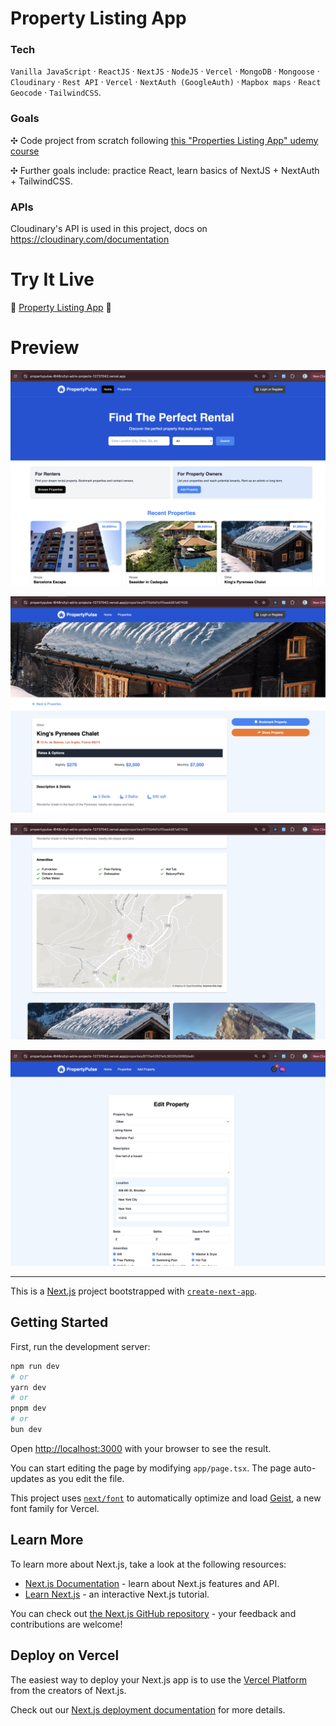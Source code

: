 # Property Listing App

### Tech

`Vanilla JavaScript` · `ReactJS` · `NextJS` · `NodeJS` · `Vercel` · `MongoDB` · `Mongoose` · `Cloudinary` · `Rest API` · `Vercel` · `NextAuth (GoogleAuth)` · `Mapbox maps` · `React Geocode` · `TailwindCSS`.

### Goals

✣ Code project from scratch following [this "Properties Listing App" udemy course](https://www.udemy.com/course/nextjs-from-scratch/)

✣ Further goals include: practice React, learn basics of NextJS + NextAuth + TailwindCSS.

### APIs

Cloudinary's API is used in this project, docs on https://cloudinary.com/documentation

# Try It Live

🚀 [Property Listing App](https://propertypulse-sage.vercel.app/) 🚀

# Preview

![PropertyPulse App, by Adri](https://raw.githubusercontent.com/0xadri/propertypulse/refs/heads/main/public/screenshots/Screenshot%202025-04-15%20at%2018.00.58.png)

![PropertyPulse App, by Adri](https://raw.githubusercontent.com/0xadri/propertypulse/refs/heads/main/public/screenshots/Screenshot%202025-04-15%20at%2018.01.22.png)

![PropertyPulse App, by Adri](https://raw.githubusercontent.com/0xadri/propertypulse/refs/heads/main/public/screenshots/Screenshot%202025-04-15%20at%2018.01.32.png)

![PropertyPulse App, by Adri](https://raw.githubusercontent.com/0xadri/propertypulse/refs/heads/main/public/screenshots/Screenshot%202025-04-15%20at%2018.02.25.png)

------------


This is a [Next.js](https://nextjs.org) project bootstrapped with [`create-next-app`](https://nextjs.org/docs/app/api-reference/cli/create-next-app).

## Getting Started

First, run the development server:

```bash
npm run dev
# or
yarn dev
# or
pnpm dev
# or
bun dev
```

Open [http://localhost:3000](http://localhost:3000) with your browser to see the result.

You can start editing the page by modifying `app/page.tsx`. The page auto-updates as you edit the file.

This project uses [`next/font`](https://nextjs.org/docs/app/building-your-application/optimizing/fonts) to automatically optimize and load [Geist](https://vercel.com/font), a new font family for Vercel.

## Learn More

To learn more about Next.js, take a look at the following resources:

- [Next.js Documentation](https://nextjs.org/docs) - learn about Next.js features and API.
- [Learn Next.js](https://nextjs.org/learn) - an interactive Next.js tutorial.

You can check out [the Next.js GitHub repository](https://github.com/vercel/next.js) - your feedback and contributions are welcome!

## Deploy on Vercel

The easiest way to deploy your Next.js app is to use the [Vercel Platform](https://vercel.com/new?utm_medium=default-template&filter=next.js&utm_source=create-next-app&utm_campaign=create-next-app-readme) from the creators of Next.js.

Check out our [Next.js deployment documentation](https://nextjs.org/docs/app/building-your-application/deploying) for more details.
